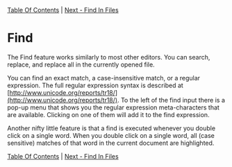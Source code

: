[Table Of Contents](/#toc) | [Next - Find In Files](/find-in-files/)

# Find #

The Find feature works similarly to most other editors. You can search,
replace, and replace all in the currently opened file.

You can find an exact match, a case-insensitive match, or a regular
expression.  The full regular expression syntax is described at 
[http://www.unicode.org/reports/tr18/](http://www.unicode.org/reports/tr18/). To the
left of the find input there is a pop-up menu that shows you the regular 
expression meta-characters that are available.  Clicking on one of them
will add it to the find expression.

Another nifty little feature is that a find is executed whenever you
double click on a single word.  When you double click on a single word,
all (case sensitive) matches of that word in the current document are highlighted.



[Table Of Contents](/#toc) | [Next - Find In Files](/find-in-files/)